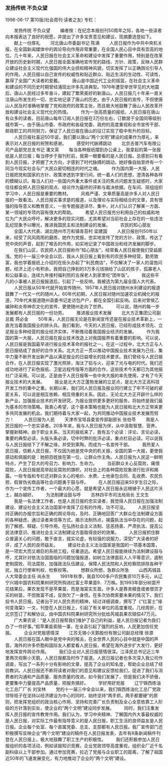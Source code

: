 ### 发扬传统  不负众望

1998-06-17
第10版(社会周刊·读者之友)
专栏：

　　发扬传统  不负众望
　　编者按：在纪念本报创刊50周年之际，各地一些读者向本报表达了良好的祝愿，并提出了许多宝贵意见和建议，现摘要选登如下。
　　献上一份厚礼
　　河北唐山市委副书记  陈满
　　人民日报作为中共中央机关报，在全国新闻媒体中的舆论导向作用非常重要，在全国人民心目中具有崇高的地位。几十年来，人民日报在社会主义革命和建设中发挥了重要作用，特别是在改革开放的历史新时期，人民日报全面准确地宣传党的路线、方针、政策，反映人民群众建设社会主义现代化强国的伟大业绩和精神风貌，切实发挥了以正确舆论引导人的作用。人民日报以自己宣传的权威性和贴近群众、贴近生活的生动性、可读性，赢得了全国广大读者的爱戴。
　　唐山是中国近代工业的摇篮，在社会主义革命和建设的不同历史时期曾经涌现出许多先进典型。1976年遭受举世罕见的大地震后，唐山人民经过多年奋斗，建起了繁荣美好的新唐山。人民日报几十年来一直关注唐山所发生的一切，忠实地记录了唐山的历史。由于人民日报的宣传，不但使唐山人民及时准确地掌握了党和政府的政策主张，而且极大地鼓舞了唐山人民改革开放和建设社会主义现代化的热情。
　　作为一张高质量的报纸，人民日报在唐山有众多的读者。目前唐山每年订阅人民日报在3万份左右，订数居于全国同等级别城市第一。由于唐山市委、市政府和各级党委、政府的高度重视和全市宣传干部、邮政职工的共同努力，保证了人民日报在唐山的征订实现了稳中有升的目标。
　　人民日报社喜迎50华诞，我们要以唐山“两个文明”建设的成果作为厚礼，来表示对人民日报的祝贺和感谢。
　　感受时代脉搏跳动
　　北京吉普汽车有限公司产品部党总支书记  潘文英
　　每当各种报纸摆到办公桌上，我拿起的第一张报纸是人民日报；每当停步于报刊栏前，我第一眼要看的是人民日报。总感到只有看到人民日报，才把握了大方向，才感到了时代脉搏的跳动，她好像自始至终有一个同当今现实社会与广大民众密切相连的时代之魂。
　　作为国内第一大报，人民日报把党和国家的方针、政策渗透到字里行间，统一着人们的思想，澄清各种各样的模糊认识。每当人们对一些国内外重大事件或关注的焦点问题发生疑惑时，大家往往都会把人民日报的观点、结论作为最终的评断与裁决依据。在车间、班组组织学习中，人民日报是重要的教材。
　　风格严谨、文章质量高是许多人对人民日报的一致看法。人民日报实事求是的报道，以及理论与实际相结合的文章，具有很强的指导意义和教育意义，一些专题报道详尽、集中，对人们认识了解某一方面、某一领域的专项内容有很大的帮助。
　　希望人民日报充分利用自己的权威和地位为广大民众呼吁，解决更多的现实问题，尤其希望对当前社会上存在的一些违法乱纪现象予以曝光，推进我国民主和法制建设的发展。
　　农民的知心朋友
　　全国人大代表、湖北随州市万和镇青苔村  梁建国
　　人民日报创刊50年以来，经受了风风雨雨的磨炼，她作为党报，忠实地宣传了党的方针、政策，传达了党中央的声音，起到了喉舌的作用，如实地记录了中国政治和经济发展的脚步。
　　在我们山区，农民把人民日报称作“知心朋友”，经常看人民日报使我们受益匪浅。党的十一届三中全会以后，我从人民日报上看到有的农民多种经营，勤劳致富，我也学着报纸上介绍的在街头办起了“利民商店”，不仅解决了一家人的温饱问题，经济上还小有积余。我把自己挣到的3万多元钱捐给了山区的孩子、孤寡老人和公益事业，连续九年接村福利院的五保老人到家里吃“团年饭”。
　　我这些平凡的小事被人民日报报道后，引起了一些反响，我被选为第九届全国人大代表。
　　人民日报从50年代就开始宣传随州，1957年人民日报对随州水利建设的报道鼓舞了一代又一代的随州人。60年代初期，人民日报对随州加速农业机械化的报道，70年代末报道随州县委书记走访包产户，都在全国引起反响。后来对曾侯乙编钟和炎帝神农文化的宣传，更使随州走向了世界。
　　可以说，随州的每一步发展都有人民日报的一份功劳。
　　推进报业技术发展
　　北大方正集团公司副总裁  蒋必金
　　50年来，人民日报无论是在新闻宣传还是在报业技术革新上，一直充当着我国报业的排头兵。我们看到，今天的人民日报，已经形成技术领先、立足报业多种经营的报业经济实体，不断推动着我国报业经济的发展。
　　作为我国的第一大报，人民日报在报业技术改造上对我国报界有着重要的影响。可以说，人民日报是我国最早进行报业技术革命的报社之一。在这一过程中，北大方正与人民日报结成了良好的合作关系。北大方正一贯以推动中国报业技术发展为己任，集中力量不断开发出新产品以满足报业的日益增长的技术要求。我们曾经与人民日报合作，在人民日报实现了激光照排，淘汰了铅与火，迎来了光与电的时代。我们还成功地进行了彩色报纸、卫星远程传版等方面的合作，这些技术今天都已为其他报社广泛采用。可以说，正是由于人民日报等一些中央大报的率先使用，才有了今天报业技术的大发展。
　　报业是北大方正蓬勃发展的立足点，是北大方正高科技开发工作的重中之重。长期以来，我们同人民日报及报业同行建立了牢不可破的紧密关系，可以说是相互依赖、相互倚重的关系。因此，无论北大方正开辟什么样的新产业，加强报业技术的开发研究，为报业提供更多更好的服务，将始终是我们最为基本的市场策略。我衷心希望，这个基本策略也能为人民日报和北大方正带来更多共同发展的机会。我们期待着与大家一起，为共同推动中国报业技术发展而努力！
　　人民日报为人民
　　天津市宝坻县委宣传部副部长  张伯苓
　　我是人民日报的一个忠实读者。20多年来，我与人民日报为伴，从中汲取智慧、营养，掌握新精神。由于职业关系，当天的报纸来了，我有五个必读：评论、言论必读，重要的典型必读，头版头条必读，切中时弊的批评必读，重点栏目必读。可以说我与人民日报结下了不解之缘，并受到熏陶，而成为一名宣传干部。
　　我热爱人民日报，信赖人民日报，不仅因为她是党中央的机关报，全国的第一大报，更使我感动和佩服的是：她把百姓放在第一位，让群众作主角。人民日报为人民这一鲜明特点，产生了巨大的号召力、影响力、生命力。
　　当前群众关心反腐败，痛恨腐败，人民日报就高举起反腐败的旗帜，对社会上的各种腐败现象进行批评和揭露。一些专版和专栏还对群众关心的电价、水费、土地承包合同、乱收费、农民负担、假冒伪劣商品等社会问题勇于鼓与呼。
　　在人民日报迎来50岁生日之际，作为一个宣传工作者，一个最大的心愿，就是希望人民日报永远根植于人民这片沃土，越办越好。
　　为法制建设鼓与呼
　　吉林四平市司法局局长  王文生
　　我是一名法律工作者，也是人民日报的忠实读者，我觉得人民日报在加强法制建设、建设社会主义法治国家中发挥了应有的作用，功不可没。
　　人民日报坚持正确的办报宗旨和正确的舆论导向，及时、正确地回答广大群众在法制建设方面的各种疑虑，通过读者来信等方式，揭示法制热点，揭露执法当中存在的问题，起到了解惑、释疑、引导作用。在弘扬社会主义法制、惩恶扬善、严肃执法、提高公民法律意识、推进社会主义法制建设方面取得良好的效果。
　　人民日报抓住群众普遍关心的问题，敢于直言，就实论虚，有较强的说服力，深受广大读者的好评，成了人民的良师益友。
　　建设社会主义法治国家是我国的一项基本国策，是一项宏大而又艰巨的系统工程，任重道远。希望人民日报能继续为法制建设鼓与呼，尤其针对依法治国面临的问题加强报道，如树立法律面前人人平等意识，遏制吏制腐败、司法腐败，加强政法队伍建设，保障人民法院和人民检察院排除各种干扰，独立行使审判权、检察权等。
　　想群众所想，急群众所急
　　山西芮城县人大常委会主任  尚永生
　　1991年秋季，我县1000多户农民集资10万多元，从辽宁兴城中国农科院果树研究所购进红富士苹果苗9．7万株。到1993年部分树苗开花结果后，果农发现不是苹果苗，而是海棠实生苗。许多人是靠卖粮食或者借贷才买的树苗，不但致富不成，反倒欠了一身债。在多次协商索要未果的情况下，我们投书人民日报。记者出于对人民负责的精神，经过详细调查，撰写了《“红富士”缘何变海棠》一文，刊登在人民日报上，引起了有关单位的高度重视。几经周折，在北京签订了和解协议，由中国农科院果树研究所分批给芮城县果农赔偿47万元。
　　广大果农说：“是人民日报帮我们维护了自己的利益，是人民日报记者为我们办了一件好事。”假苹果苗索赔一事，在全县引起了强烈的反响，人民更加信任党报。
　　企业对党报感情深
　　江苏无锡小天鹅股份有限公司副总经理  徐源
　　人民日报在国人眼中是党中央的喉舌，在全世界人民的心目中就是中国的声音。海外的许多侨胞和国际友人都爱看人民日报，希望在海外逐步扩大发行，更好地发挥宣传舆论作用。
　　我们企业对人民日报感情很深。江泽民总书记近三年里两次视察小天鹅，人民日报都及时作了报道。人民日报记者也多次深入我公司作调查，写出了一系列十分有影响的文章，提高了企业的知名度，帮助企业总结了经验教训。人民日报还不断将读者对我们的意见和建议反馈给我们，促进了我们与消费者的沟通和产品质量、服务质量的改进。如今我们发展了，但是我们决不骄傲，更要集中力量提高产品质量，把服务搞好。
　　学好用好党报
　　辽宁锦西炼油化工总厂厂长  刘宝林
　　党的十一届三中全会以来，我们锦西炼油化工总厂党政领导班子在坚持以经济建设为中心的同时，始终坚持“两手抓，两手都要硬”的原则，把发挥党组织的政治核心作用、坚持和完善厂长负责制及全心全意依靠工人阶级的方针落到实处，使企业的“两个文明”建设同步发展。
　　同时，我们注重发挥人民日报的宣传教育作用。我们认为，学习中央精神、了解国内外大事最权威的是人民日报，对实际工作最有指导意义的是人民日报，职工生活的良师益友是人民日报。企业每个处室、每个直属党委、总支、支部都有人民日报。我厂宣传部门还积极撰写反映企业“两个文明”建设的稿件在人民日报发表，去年有8条新闻稿件刊登在人民日报上，极大地鼓舞了职工生产的积极性。
　　我们还积极参加人民日报组织的各项活动，例如读报知识竞赛，企业党政领导高度重视，组织全厂近千名副科级以上干部参加。通过参加竞赛，拉近了党报与企业职工的距离，了解了祖国近50年的飞速发展变化，有力地推动了企业的“两个文明”建设。
